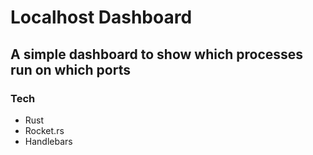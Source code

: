 # Localhost Dashboard
## A simple dashboard to show which processes run on which ports

### Tech
* Rust
* Rocket.rs
* Handlebars
